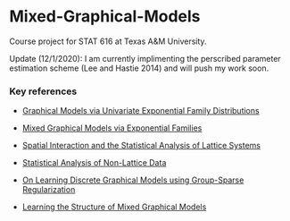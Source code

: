# Mixed-Graphical-Models

Course project for STAT 616 at Texas A&M University.

Update (12/1/2020): I am currently implimenting the perscribed parameter estimation scheme (Lee and Hastie 2014) and will push my work soon.

### Key references
- [Graphical Models via Univariate Exponential Family Distributions](https://jmlr.org/papers/volume16/yang15a/yang15a.pdf)

- [Mixed Graphical Models via Exponential Families](http://proceedings.mlr.press/v33/yang14a.pdf)

- [Spatial Interaction and the Statistical Analysis of Lattice Systems](http://www2.stat.duke.edu/~scs/Courses/Stat376/Papers/GibbsFieldEst/BesagJRSSB1974.pdf)

- [Statistical Analysis of Non-Lattice Data](http://www2.stat.duke.edu/~scs/Courses/Stat376/Papers/GibbsFieldEst/BesagPseudoLik1975.pdf)

- [On Learning Discrete Graphical Models using Group-Sparse Regularization](http://proceedings.mlr.press/v15/jalali11a/jalali11a.pdf)

- [Learning the Structure of Mixed Graphical Models](https://web.stanford.edu/~hastie/Papers/structmgm_jcgs_rev2_2-15-2014_plus_supplement.pdf)
